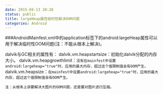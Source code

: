 ```yaml
---
date: 2015-04-13 20:28
status: public
title: largeHeap属性临时性解决OOM问题
categories: Android
---
```


###AndroidMainfest.xml中的application标签下的android:largeHeap属性可以用于解决临时性OOM问题(注：不能从根本上解决)。

dalvik与GC相关的属性有：
dalvik.vm.heapstartsize：初始化dalvik分配的内存大小。
dalvik.vm.heapgrowthlimit：`没有在mainfest中设置android:largeheap="true"时，应用的最大内存，超过这个值限制值会有OOM产生。`
dalvik.vm.heapsize：`在mainfest中设置android:largeheap="true"时，应用的最大内存，超过这个值限制值会有OOM产生。`

`注：从根本上讲要解决大图片的OOM问题，还是要对图片进行压缩。`

